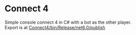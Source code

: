 # Connect 4
Simple console connect 4 in C# with a bot as the other player.<br>
Export is at [Connect4/bin/Release/net6.0/publish](https://github.com/EliiasG/connect4/tree/main/Connect4/bin/Release/net6.0/publish)
